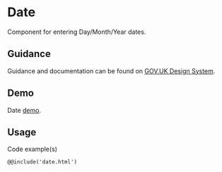 # Date

Component for entering Day/Month/Year dates.

## Guidance

Guidance and documentation can be found on [GOV.UK Design System](linkgoeshere).

## Demo

Date [demo](date.html).

## Usage

Code example(s)

```
@@include('date.html')
```


<!--
## Installation

```
npm install --save @govuk-frontend/date
```
-->
